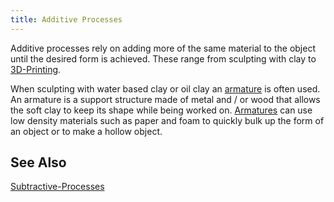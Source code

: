 ```yaml
---
title: Additive Processes
---
```


Additive processes rely on adding more of the same material to the object until the desired form is achieved. These range from sculpting with clay to [3D-Printing](../digital-fabrication/3d-printing.md).

When sculpting with water based clay or oil clay an [armature](../armature.md) is often used. An armature is a support structure made of metal and / or wood that allows the soft clay to keep its shape while being worked on. [Armatures](../armature.md) can use low density materials such as paper and foam to quickly bulk up the form of an object or to make a hollow object.

## See Also

[Subtractive-Processes](../subtractive-processes.md)
